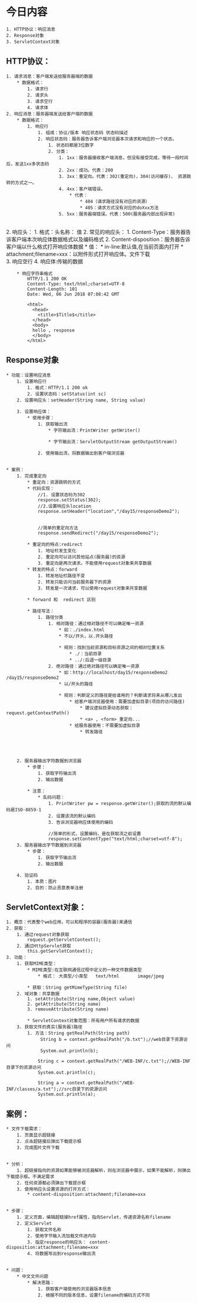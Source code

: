 # 今日内容

	1. HTTP协议：响应消息
	2. Response对象
	3. ServletContext对象


## HTTP协议：
	1. 请求消息：客户端发送给服务器端的数据
		* 数据格式：
			1. 请求行
			2. 请求头
			3. 请求空行
			4. 请求体
	2. 响应消息：服务器端发送给客户端的数据
		* 数据格式：
			1. 响应行
				1. 组成：协议/版本 响应状态码 状态码描述
				2. 响应状态码：服务器告诉客户端浏览器本次请求和响应的一个状态。
					1. 状态码都是3位数字 
					2. 分类：
						1. 1xx：服务器接收客户端消息，但没有接受完成，等待一段时间后，发送1xx多状态码
						2. 2xx：成功。代表：200
						3. 3xx：重定向。代表：302(重定向)，304(访问缓存)， 资源跳转的方式之一。
						4. 4xx：客户端错误。
							* 代表：
								* 404（请求路径没有对应的资源） 
								* 405：请求方式没有对应的doXxx方法
						5. 5xx：服务器端错误。代表：500(服务器内部出现异常)


​					
			2. 响应头：
				1. 格式：头名称： 值
				2. 常见的响应头：
					1. Content-Type：服务器告诉客户端本次响应体数据格式以及编码格式
					2. Content-disposition：服务器告诉客户端以什么格式打开响应体数据
						* 值：
							* in-line:默认值,在当前页面内打开
							* attachment;filename=xxx：以附件形式打开响应体。文件下载  
			3. 响应空行
			4. 响应体:传输的数据


		* 响应字符串格式
			HTTP/1.1 200 OK
			Content-Type: text/html;charset=UTF-8
			Content-Length: 101
			Date: Wed, 06 Jun 2018 07:08:42 GMT
	
			<html>
			  <head>
			    <title>$Title$</title>
			  </head>
			  <body>
			  hello , response
			  </body>
			</html>



## Response对象
	* 功能：设置响应消息
		1. 设置响应行
			1. 格式：HTTP/1.1 200 ok
			2. 设置状态码：setStatus(int sc) 
		2. 设置响应头：setHeader(String name, String value) 
			
		3. 设置响应体：
			* 使用步骤：
				1. 获取输出流
					* 字符输出流：PrintWriter getWriter()
	
					* 字节输出流：ServletOutputStream getOutputStream()
	
				2. 使用输出流，将数据输出到客户端浏览器


	* 案例：
		1. 完成重定向
			* 重定向：资源跳转的方式
			* 代码实现：
				//1. 设置状态码为302
		        response.setStatus(302);
		        //2.设置响应头location
		        response.setHeader("location","/day15/responseDemo2");


		        //简单的重定向方法
		        response.sendRedirect("/day15/responseDemo2");
	
			* 重定向的特点:redirect
				1. 地址栏发生变化
				2. 重定向可以访问其他站点(服务器)的资源
				3. 重定向是两次请求。不能使用request对象来共享数据
			* 转发的特点：forward
				1. 转发地址栏路径不变
				2. 转发只能访问当前服务器下的资源   
				3. 转发是一次请求，可以使用request对象来共享数据
			
			* forward 和  redirect 区别
				
			* 路径写法：
				1. 路径分类
					1. 相对路径：通过相对路径不可以确定唯一资源
						* 如：./index.html
						* 不以/开头，以.开头路径
	
						* 规则：找到当前资源和目标资源之间的相对位置关系
							* ./：当前目录
							* ../:后退一级目录
					2. 绝对路径：通过绝对路径可以确定唯一资源
						* 如：http://localhost/day15/responseDemo2		/day15/responseDemo2
						* 以/开头的路径
	
						* 规则：判断定义的路径是给谁用的？判断请求将来从哪儿发出
							* 给客户端浏览器使用：需要加虚拟目录(项目的访问路径)
								* 建议虚拟目录动态获取：request.getContextPath()
								* <a> , <form> 重定向...
							* 给服务器使用：不需要加虚拟目录
								* 转发路径


​						
​						

		2. 服务器输出字符数据到浏览器
			* 步骤：
				1. 获取字符输出流
				2. 输出数据
	
			* 注意：
				* 乱码问题：
					1. PrintWriter pw = response.getWriter();获取的流的默认编码是ISO-8859-1
					2. 设置该流的默认编码
					3. 告诉浏览器响应体使用的编码
	
					//简单的形式，设置编码，是在获取流之前设置
	    			response.setContentType("text/html;charset=utf-8");
		3. 服务器输出字节数据到浏览器
			* 步骤：
				1. 获取字节输出流
				2. 输出数据
	
		4. 验证码
			1. 本质：图片
			2. 目的：防止恶意表单注册



## ServletContext对象：
	1. 概念：代表整个web应用，可以和程序的容器(服务器)来通信
	2. 获取：
		1. 通过request对象获取
			request.getServletContext();
		2. 通过HttpServlet获取
			this.getServletContext();
	3. 功能：
		1. 获取MIME类型：
			* MIME类型:在互联网通信过程中定义的一种文件数据类型
				* 格式： 大类型/小类型   text/html		image/jpeg
	
			* 获取：String getMimeType(String file)  
		2. 域对象：共享数据
			1. setAttribute(String name,Object value)
			2. getAttribute(String name)
			3. removeAttribute(String name)
	
			* ServletContext对象范围：所有用户所有请求的数据
		3. 获取文件的真实(服务器)路径
			1. 方法：String getRealPath(String path)  
				 String b = context.getRealPath("/b.txt");//web目录下资源访问
		         System.out.println(b);
		
		        String c = context.getRealPath("/WEB-INF/c.txt");//WEB-INF目录下的资源访问
		        System.out.println(c);
		
		        String a = context.getRealPath("/WEB-INF/classes/a.txt");//src目录下的资源访问
		        System.out.println(a);



## 案例：
	* 文件下载需求：
		1. 页面显示超链接
		2. 点击超链接后弹出下载提示框
		3. 完成图片文件下载


	* 分析：
		1. 超链接指向的资源如果能够被浏览器解析，则在浏览器中展示，如果不能解析，则弹出下载提示框。不满足需求
		2. 任何资源都必须弹出下载提示框
		3. 使用响应头设置资源的打开方式：
			* content-disposition:attachment;filename=xxx


	* 步骤：
		1. 定义页面，编辑超链接href属性，指向Servlet，传递资源名称filename
		2. 定义Servlet
			1. 获取文件名称
			2. 使用字节输入流加载文件进内存
			3. 指定response的响应头： content-disposition:attachment;filename=xxx
			4. 将数据写出到response输出流


	* 问题：
		* 中文文件问题
			* 解决思路：
				1. 获取客户端使用的浏览器版本信息
				2. 根据不同的版本信息，设置filename的编码方式不同